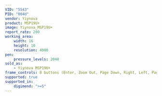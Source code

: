 ```yaml
---
VID: "5543"
PID: "004d"
vendor: Yiynova
product: MSP19U+
image: Yiynova_MSP19U+
report_rate: 200
working_area:
    width: 16
    height: 10
    resolution: 4000
pen:
    pressure_levels: 2048
sold_as:
    - Yiynova MSP19U+
frame_controls: 8 buttons (Enter, Zoom Out, Page Down, Right, Left, Page Up, Zoom In, Esc)
supported: true
supported_in:
    digimend: ">=5"
---
```

